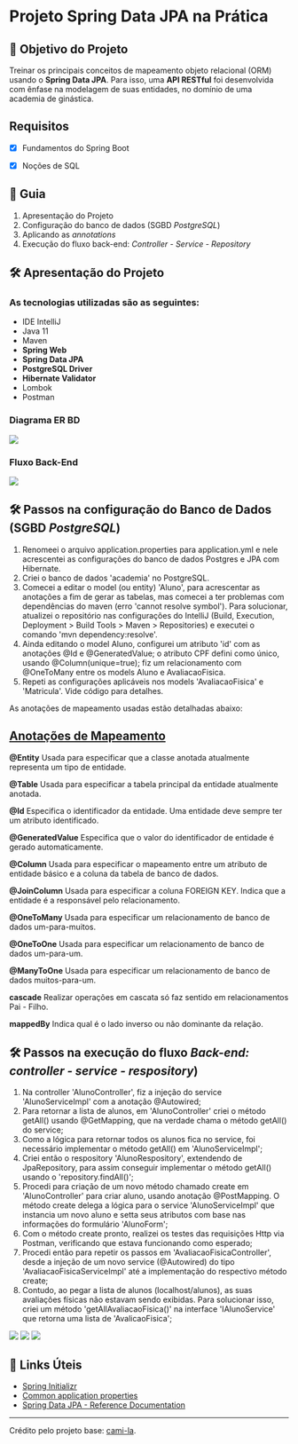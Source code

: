 <h1> Projeto Spring Data JPA na Prática </h1>

<h2>🎯 Objetivo do Projeto</h2>
<p>Treinar os principais conceitos de mapeamento objeto relacional (ORM) usando o <strong>Spring Data JPA</strong>. Para isso, uma <strong>API RESTful</strong> foi desenvolvida com ênfase na modelagem de suas entidades, no domínio de uma academia de ginástica.</p>

<h2>
   Requisitos 
</h2>

- [x] Fundamentos do Spring Boot

- [x] Noções de SQL

<h2> 🚦 Guia </h2>

<ol>
    <li> Apresentação do Projeto </li>
    <li> Configuração do banco de dados (SGBD <em>PostgreSQL</em>)</li>
    <li> Aplicando as <em>annotations</em></li>
    <li>Execução do fluxo back-end: <em>Controller - Service - Repository</em></li>
</ol>

<h2>🛠 Apresentação do Projeto</h2>

<h3> As tecnologias utilizadas são as seguintes: </h3>

<ul>
    <li>IDE IntelliJ</li>
    <li>Java 11</li>
    <li>Maven</li>
    <li><strong>Spring Web</strong></li>
    <li><strong>Spring Data JPA</strong></li>
    <li><strong>PostgreSQL Driver</strong></li>
    <li><strong>Hibernate Validator</strong></li>
    <li>Lombok</li>
    <li>Postman</li>
</ul>

<h3> Diagrama ER BD </h3>
<img src="https://i.postimg.cc/7PdxpQhs/Diagrama-ERDB.png" />

<h3> Fluxo Back-End </h3>
<img src="https://i.postimg.cc/65ZGSZWZ/Fluxo-Back-end.png" />


<h2>🛠 Passos na configuração do Banco de Dados (SGBD <em>PostgreSQL</em>)</h2>
<ol>
    <li>Renomeei o arquivo application.properties para application.yml e nele acrescentei as configurações do banco de dados Postgres e JPA com Hibernate.</li>
    <li>Criei o banco de dados 'academia' no PostgreSQL.</li>
    <li>Comecei a editar o model (ou entity) 'Aluno', para acrescentar as anotações a fim de gerar as tabelas, mas comecei a ter problemas com dependências do maven (erro 'cannot resolve symbol'). Para solucionar, atualizei o repositório nas configurações do IntelliJ (Build, Execution, Deployment > Build Tools > Maven > Repositories) e executei o comando 'mvn dependency:resolve'.</li>
    <li>Ainda editando o model Aluno, configurei um atributo 'id' com as anotações @Id e @GeneratedValue; o atributo CPF defini como único, usando @Column(unique=true); fiz um relacionamento com @OneToMany entre os models Aluno e AvaliacaoFisica.</li>
    <li>Repeti as configurações aplicáveis nos models 'AvaliacaoFisica' e 'Matricula'. Vide código para detalhes.</li>
</ol>

<p>As anotações de mapeamento usadas estão detalhadas abaixo:</p>
<h2><a href="https://strn.com.br/artigos/2018/12/11/todas-as-anota%C3%A7%C3%B5es-do-jpa-anota%C3%A7%C3%B5es-de-mapeamento/"> Anotações de Mapeamento </a></h2>

<strong>@Entity</strong>
Usada para especificar que a classe anotada atualmente representa um tipo de entidade.

<strong>@Table</strong>
Usada para especificar a tabela principal da entidade atualmente anotada.

<strong>@Id</strong>
Especifica o identificador da entidade. Uma entidade deve sempre ter um atributo identificado.

<strong>@GeneratedValue</strong>
Especifica que o valor do identificador de entidade é gerado automaticamente.

<strong>@Column</strong>
Usada para especificar o mapeamento entre um atributo de entidade básico e a coluna da tabela de banco de dados.

<strong>@JoinColumn</strong>
Usada para especificar a coluna FOREIGN KEY. Indica que a entidade é a responsável pelo relacionamento.

<strong>@OneToMany</strong>
Usada para especificar um relacionamento de banco de dados um-para-muitos.

<strong>@OneToOne</strong>
Usada para especificar um relacionamento de banco de dados um-para-um.

<strong>@ManyToOne</strong>
Usada para especificar um relacionamento de banco de dados muitos-para-um.

<strong>cascade</strong>
Realizar operações em cascata só faz sentido em relacionamentos Pai - Filho.

<strong>mappedBy</strong>
Indica qual é o lado inverso ou não dominante da relação.

<h2>🛠 Passos na execução do fluxo <em>Back-end: controller - service - respository</em>)</h2>
<ol>
<li>Na controller 'AlunoController', fiz a injeção do service 'AlunoServiceImpl' com a anotação @Autowired;</li> 
<li>Para retornar a lista de alunos, em 'AlunoController' criei o método getAll() usando @GetMapping, que na verdade chama o método getAll() do service;</li>
<li>Como a lógica para retornar todos os alunos fica no service, foi necessário implementar o método getAll() em 'AlunoServiceImpl';</li>
<li>Criei então o respository 'AlunoRespository', extendendo de JpaRepository, para assim conseguir implementar o método getAll() usando o 'repository.findAll()';</li>
<li>Procedi para criação de um novo método chamado create em 'AlunoController' para criar aluno, usando anotação @PostMapping. O método create delega a lógica para o service 'AlunoServiceImpl' que instancia um novo aluno e setta seus atributos com base nas informações do formulário 'AlunoForm';</li>
<li>Com o método create pronto, realizei os testes das requisições Http via Postman, verificando que estava funcionando como esperado;</li>
<li>Procedi então para repetir os passos em 'AvaliacaoFisicaController', desde a injeção de um novo service (@Autowired) do tipo 'AvaliacaoFisicaServiceImpl' até a implementação do respectivo método create;</li>
<li>Contudo, ao pegar a lista de alunos (localhost/alunos), as suas avaliações físicas não estavam sendo exibidas. Para solucionar isso, criei um método 'getAllAvaliacaoFisica()' na interface 'IAlunoService' que retorna uma lista de 'AvalicaoFisica';</li>
</ol>

<img src="https://i.postimg.cc/MZ0sW92D/Postman-Get-lista-alunos.png" />
<img src="https://i.postimg.cc/tCXB7F9H/Postman-Post-cria-aluno.png" />
<img src="https://i.postimg.cc/kXffSD5R/Postman-Post-cria-avaliacao.png" />

<h2>🔗 Links Úteis</h2>
<ul>
    <li><a href="https://start.spring.io/#!type=maven-project&language=java&platformVersion=2.6.1&packaging=jar&jvmVersion=11&groupId=me.dio.academia&artifactId=academia-digital&name=academia-digital&description=Tutorial%20API%20RESTful%20modelando%20sistema%20de%20academia%20de%20gin%C3%A1stica&packageName=me.dio.academia.digital&dependencies=web,data-jpa,postgresql,validation,lombok">Spring Initializr</a></li>
    <li><a href="https://docs.spring.io/spring-boot/docs/2.0.x/reference/html/common-application-properties.html">Common application properties</a></li>
    <li><a href="https://docs.spring.io/spring-data/jpa/docs/current/reference/html/#jpa.repositories">Spring Data JPA - Reference Documentation</a></li>
</ul>


------------

Crédito pelo projeto base: [cami-la](https://www.linkedin.com/in/cami-la/ "cami-la").




